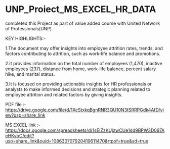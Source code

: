 # UNP_Proiect_MS_EXCEL_HR_DATA
completed this Project as part of value added course with United Network of Professionals(UNP).

KEY HIGHLIGHTS:-

1.The document may offer insights into employee attrition rates, trends, and factors contributing to attrition, such as work-life balance and promotions.

2.It provides information on the total number of employees (1,470), inactive employees (237), distance from home, work-life balance, percent salary hike, and marital status.

3.It is focused on providing actionable insights for HR professionals or analysts to make informed decisions and strategic planning related to employee attrition and related factors by giving insights.

PDF file :-https://drive.google.com/file/d/1XcStxkqBgnRNR3QU10N3tSRRPGdk4AfD/view?usp=share_link

MS EXCEL link :-https://docs.google.com/spreadsheets/d/1sEIZzKUjzwCUe1dd9BPW3D097AeHKvbC/edit?usp=share_link&ouid=108630707920419611470&rtpof=true&sd=true
